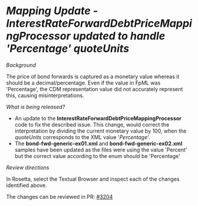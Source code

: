 # _Mapping Update - InterestRateForwardDebtPriceMappingProcessor updated to handle 'Percentage' quoteUnits_

_Background_

The price of bond forwards is captured as a monetary value whereas it should be a decimal/percentage. Even if the value in FpML was 'Percentage', the CDM representation value did not accurately represent this, causing misinterpretations.

_What is being released?_

- An update to the **InterestRateForwardDebtPriceMappingProcessor** code to fix the described issue. This change, would correct the interpretation by dividing the current monetary value by 100, when the *quoteUnits* corresponds to the XML value '*Percentage*'.
- The **bond-fwd-generic-ex01.xml** and **bond-fwd-generic-ex02.xml** samples have been updated as the files were using the value 'Percent' but the correct value according to the enum should be 'Percentage'


_Review directions_

In Rosetta, select the Textual Browser and inspect each of the changes identified above.

The changes can be reviewed in PR: [#3204](https://github.com/finos/common-domain-model/pull/3204)